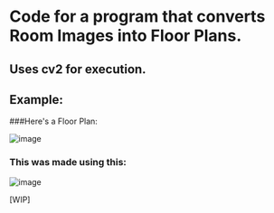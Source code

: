 # Code for a program that converts Room Images into Floor Plans. 
## Uses cv2 for execution.

## Example:

###Here's a Floor Plan:

![image](https://github.com/wulfeniite/floor-plan/assets/112488813/44c5a0d1-4bd3-4835-a52c-ea51bcb6a97f)

### This was made using this:
![image](https://github.com/wulfeniite/floor-plan/assets/112488813/fb4a6a70-37f4-4e6f-b386-319a8afbd2d0)

[WIP]
